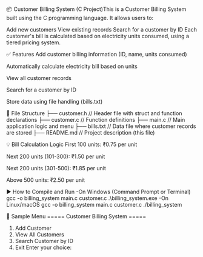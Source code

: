 📦 Customer Billing System (C Project)This is a Customer Billing System built using the C programming language. It allows users to:

Add new customers
View existing records
Search for a customer by ID
Each customer's bill is calculated based on electricity units consumed, using a tiered pricing system.

✅ Features
Add customer billing information (ID, name, units consumed)

Automatically calculate electricity bill based on units

View all customer records

Search for a customer by ID

Store data using file handling (bills.txt)

📁 File Structure
├── customer.h         // Header file with struct and function declarations
├── customer.c         // Function definitions
├── main.c             // Main application logic and menu
├── bills.txt          // Data file where customer records are stored
├── README.md          // Project description (this file)

💡 Bill Calculation Logic
First 100 units: ₹0.75 per unit

Next 200 units (101-300): ₹1.50 per unit

Next 200 units (301-500): ₹1.85 per unit

Above 500 units: ₹2.50 per unit

▶️ How to Compile and Run
-On Windows (Command Prompt or Terminal)
gcc -o billing_system main.c customer.c
.\billing_system.exe
-On Linux/macOS
gcc -o billing_system main.c customer.c
./billing_system

🔧 Sample Menu
===== Customer Billing System =====
1. Add Customer
2. View All Customers
3. Search Customer by ID
4. Exit
Enter your choice:

